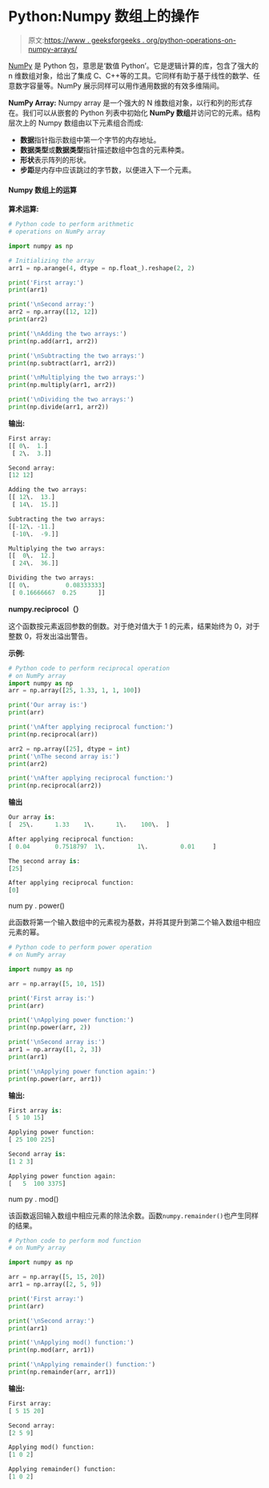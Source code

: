 # Python:Numpy 数组上的操作

> 原文:[https://www . geeksforgeeks . org/python-operations-on-numpy-arrays/](https://www.geeksforgeeks.org/python-operations-on-numpy-arrays/)

[NumPy](https://www.geeksforgeeks.org/python-numpy/) 是 Python 包，意思是‘数值 Python’。它是逻辑计算的库，包含了强大的 n 维数组对象，给出了集成 C、C++等的工具。它同样有助于基于线性的数学、任意数字容量等。NumPy 展示同样可以用作通用数据的有效多维隔间。

**NumPy Array:** Numpy array 是一个强大的 N 维数组对象，以行和列的形式存在。我们可以从嵌套的 Python 列表中初始化 **NumPy 数组**并访问它的元素。结构层次上的 Numpy 数组由以下元素组合而成:

*   **数据**指针指示数组中第一个字节的内存地址。
*   **数据类型**或**数据类型**指针描述数组中包含的元素种类。
*   **形状**表示阵列的形状。
*   **步距**是内存中应该跳过的字节数，以便进入下一个元素。

#### Numpy 数组上的运算

**算术运算:**

```py
# Python code to perform arithmetic
# operations on NumPy array

import numpy as np 

# Initializing the array
arr1 = np.arange(4, dtype = np.float_).reshape(2, 2) 

print('First array:') 
print(arr1)

print('\nSecond array:') 
arr2 = np.array([12, 12]) 
print(arr2)

print('\nAdding the two arrays:') 
print(np.add(arr1, arr2))

print('\nSubtracting the two arrays:') 
print(np.subtract(arr1, arr2))

print('\nMultiplying the two arrays:')
print(np.multiply(arr1, arr2))

print('\nDividing the two arrays:')
print(np.divide(arr1, arr2))
```

**输出:**

```py
First array:
[[ 0\.  1.]
 [ 2\.  3.]]

Second array:
[12 12]

Adding the two arrays:
[[ 12\.  13.]
 [ 14\.  15.]]

Subtracting the two arrays:
[[-12\. -11.]
 [-10\.  -9.]]

Multiplying the two arrays:
[[  0\.  12.]
 [ 24\.  36.]]

Dividing the two arrays:
[[ 0\.          0.08333333]
 [ 0.16666667  0.25      ]]

```

**numpy.reciprocol（）**

这个函数按元素返回参数的倒数。对于绝对值大于 1 的元素，结果始终为 0，对于整数 0，将发出溢出警告。

**示例:**

```py
# Python code to perform reciprocal operation
# on NumPy array
import numpy as np 
arr = np.array([25, 1.33, 1, 1, 100]) 

print('Our array is:')
print(arr)

print('\nAfter applying reciprocal function:') 
print(np.reciprocal(arr))

arr2 = np.array([25], dtype = int)
print('\nThe second array is:')
print(arr2)

print('\nAfter applying reciprocal function:') 
print(np.reciprocal(arr2))
```

**输出**

```py
Our array is:
[  25\.      1.33    1\.      1\.    100\.  ]

After applying reciprocal function:
[ 0.04       0.7518797  1\.         1\.         0.01     ]

The second array is:
[25]

After applying reciprocal function:
[0]

```

num py . power()

此函数将第一个输入数组中的元素视为基数，并将其提升到第二个输入数组中相应元素的幂。

```py
# Python code to perform power operation
# on NumPy array

import numpy as np 

arr = np.array([5, 10, 15]) 

print('First array is:') 
print(arr)

print('\nApplying power function:') 
print(np.power(arr, 2))

print('\nSecond array is:') 
arr1 = np.array([1, 2, 3]) 
print(arr1)

print('\nApplying power function again:') 
print(np.power(arr, arr1))
```

**输出:**

```py
First array is:
[ 5 10 15]

Applying power function:
[ 25 100 225]

Second array is:
[1 2 3]

Applying power function again:
[   5  100 3375]

```

num py . mod()

该函数返回输入数组中相应元素的除法余数。函数`numpy.remainder()`也产生同样的结果。

```py
# Python code to perform mod function
# on NumPy array

import numpy as np 

arr = np.array([5, 15, 20]) 
arr1 = np.array([2, 5, 9]) 

print('First array:') 
print(arr) 

print('\nSecond array:') 
print(arr1)

print('\nApplying mod() function:') 
print(np.mod(arr, arr1))

print('\nApplying remainder() function:') 
print(np.remainder(arr, arr1))
```

**输出:**

```py
First array:
[ 5 15 20]

Second array:
[2 5 9]

Applying mod() function:
[1 0 2]

Applying remainder() function:
[1 0 2]

```